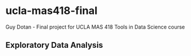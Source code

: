 # ucla-mas418-final
Guy Dotan - Final project for UCLA MAS 418 Tools in Data Science course

## Exploratory Data Analysis

